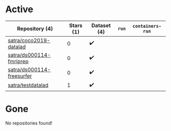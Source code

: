# Active
| Repository (4) | Stars (1) | Dataset (4) | `run` | `containers-run` |
| --- | --- | --- | --- | --- |
| [satra/coco2019-datalad](https://github.com/satra/coco2019-datalad) | 0 | :heavy_check_mark: |  |  |
| [satra/ds000114-fmriprep](https://github.com/satra/ds000114-fmriprep) | 0 | :heavy_check_mark: |  |  |
| [satra/ds000114-freesurfer](https://github.com/satra/ds000114-freesurfer) | 0 | :heavy_check_mark: |  |  |
| [satra/testdatalad](https://github.com/satra/testdatalad) | 1 | :heavy_check_mark: |  |  |

# Gone
No repositories found!
